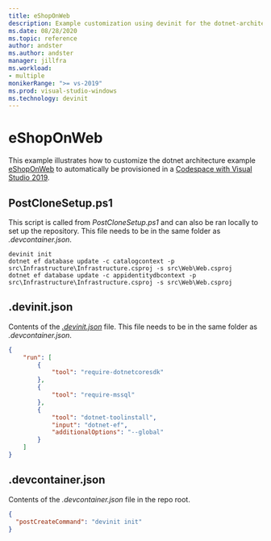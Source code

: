 ```yaml
---
title: eShopOnWeb
description: Example customization using devinit for the dotnet-architecture/eShopOnWeb repo.
ms.date: 08/28/2020
ms.topic: reference
author: andster
ms.author: andster
manager: jillfra
ms.workload:
- multiple
monikerRange: ">= vs-2019"
ms.prod: visual-studio-windows
ms.technology: devinit
---
```

# eShopOnWeb

This example illustrates how to customize the dotnet architecture example [eShopOnWeb](https://github.com/dotnet-architecture/eShopOnWeb) to automatically be provisioned in a [Codespace with Visual Studio 2019](https://docs.microsoft.com/visualstudio/codespaces/quickstarts/vs).

## PostCloneSetup.ps1

This script is called from _PostCloneSetup.ps1_ and can also be ran locally to set up the repository. This file needs to be in the same folder as _.devcontainer.json_.

```batch
devinit init
dotnet ef database update -c catalogcontext -p src\Infrastructure\Infrastructure.csproj -s src\Web\Web.csproj
dotnet ef database update -c appidentitydbcontext -p src\Infrastructure\Infrastructure.csproj -s src\Web\Web.csproj
```

## .devinit.json

Contents of the [_.devinit.json_](devinit-json.md) file. This file needs to be in the same folder as _.devcontainer.json_.

```json
{
    "run": [
        {
            "tool": "require-dotnetcoresdk"
        },
        {
            "tool": "require-mssql"
        },
        {
            "tool": "dotnet-toolinstall",
            "input": "dotnet-ef",
            "additionalOptions": "--global"
        }
    ]
}
```

## .devcontainer.json

Contents of the _.devcontainer.json_ file in the repo root.

```json
{
  "postCreateCommand": "devinit init"
}
```
